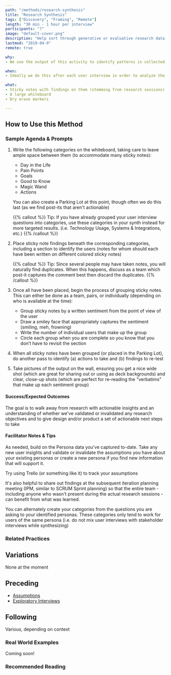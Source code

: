 ```yaml
---
path: "/methods/research-synthesis"
title: "Research Synthesis"
tags: ["Discovery", "Framing", "Remote"]
length: "30 min - 1 hour per interview"
participants: "?"
image: "default-cover.png"
description: "Help sort through generative or evaluative research data using an affinity diagram"
lastmod: "2019-04-9"
remote: true

why:
- We use the output of this activity to identify patterns in collected research data, improve our understanding of users, and identify action items we can take (including any re-testing to confirm any inconclusive findings). These findings can either validate or invalidate assumptions we’ve made about our persona (i.e. demographics, behaviors, concerns, motivators, etc). Output also supports conversations on the why of behaviors and what actions to take.

when:
- Ideally we do this after each user interview in order to analyze the information we captured during our user interview session while it’s still fresh in our minds.

what:
- Sticky notes with findings on them (stemming from research sessions), color-coded by research participant
- A large whiteboard
- Dry erase markers

---
```

## How to Use this Method
### Sample Agenda & Prompts
1. Write the following categories on the whiteboard, taking care to leave ample space between them (to accommodate many sticky notes):

   - Day in the Life
   - Pain Points
   - Goals
   - Good to Know
   - Magic Wand
   - Actions

   You can also create a Parking Lot at this point, though often we do this last (as we find post-its that aren't actionable)

   {{% callout %}}
   Tip: If you have already grouped your user interview questions into categories, use these categories in your synth instead for more targeted results. (i.e. Technology Usage, Systems & Integrations, etc.)
   {{% /callout %}}
1. Place sticky note findings beneath the corresponding categories, including a section to identify the users (notes for whom should each have been written on different colored sticky notes)

   {{% callout %}}
   Tip: Since several people may have taken notes, you will naturally find duplicates. When this happens, discuss as a team which post-it captures the comment best then discard the duplicates.
   {{% /callout %}}
1. Once all have been placed, begin the process of grouping sticky notes. This can either be done as a team, pairs, or individually (depending on who is available at the time):

   - Group sticky notes by a written sentiment from the point of view of the user
   - Draw a smiley face that appropriately captures the sentiment (smiling, meh, frowning)
   - Write the number of individual users that make up the group
   - Circle each group when you are complete so you know that you don’t have to revisit the section

1. When all sticky notes have been grouped (or placed in the Parking Lot), do another pass to identify (a) actions to take and (b) findings to re-test

1. Take pictures of the output on the wall, ensuring you get a nice wide shot (which are great for sharing out or using as deck backgrounds) and clear, close-up shots (which are perfect for re-reading the "verbatims" that make up each sentiment group)


#### Success/Expected Outcomes
The goal is to walk away from research with actionable insights and an understanding of whether we've validated or invalidated any research objectives and to give design and/or product a set of actionable next steps to take

#### Facilitator Notes & Tips

As needed, build on the Persona data you've captured to-date. Take any new user insights and validate or invalidate the assumptions you have about your existing personas or create a new persona if you find new information that will support it.

Try using Trello (or something like it) to track your assumptions

It's also helpful to share out findings at the subsequent iteration planning meeting (IPM, similar to SCRUM Sprint planning) so that the entire team - including anyone who wasn't present during the actual research sessions - can benefit from what was learned.

You can alternately create your categories from the questions you are asking to your identified personas. These categories only tend to work for users of the same persona (i.e. do not mix user interviews with stakeholder interviews while synthesizing)

### Related Practices

## Variations

None at the moment

## Preceding
- [Assumptions](/practices/assumptions)
- [Exploratory Interviews](/practices/exploratory-interviews)

## Following

Various, depending on context

### Real World Examples
Coming soon! 

### Recommended Reading


